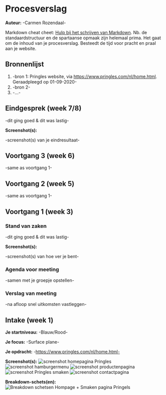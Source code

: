 # Procesverslag
**Auteur:** -Carmen Rozendaal-

Markdown cheat cheet: [Hulp bij het schrijven van Markdown](https://github.com/adam-p/markdown-here/wiki/Markdown-Cheatsheet). Nb. de standaardstructuur en de spartaanse opmaak zijn helemaal prima. Het gaat om de inhoud van je procesverslag. Besteedt de tijd voor pracht en praal aan je website.



## Bronnenlijst
1. -bron 1: Pringles website, via https://www.pringles.com/nl/home.html. Geraadpleegd op 01-09-2020-
2. -bron 2-
3. -...-



## Eindgesprek (week 7/8)

-dit ging goed & dit was lastig-

**Screenshot(s):**

-screenshot(s) van je eindresultaat-



## Voortgang 3 (week 6)

-same as voortgang 1-



## Voortgang 2 (week 5)

-same as voortgang 1-



## Voortgang 1 (week 3)

### Stand van zaken

-dit ging goed & dit was lastig-

**Screenshot(s):**

-screenshot(s) van hoe ver je bent-

### Agenda voor meeting

-samen met je groepje opstellen-

### Verslag van meeting

-na afloop snel uitkomsten vastleggen-



## Intake (week 1)

**Je startniveau:** -Blauw/Rood-

**Je focus:** -Surface plane-

**Je opdracht:** -https://www.pringles.com/nl/home.html-

**Screenshot(s):**
![screenshot homepagina Pringles](images/PringlesHome.png)
![screenshot hamburgermenu](images/PringlesMenu.png)
![screenshot productenpagina](images/PringlesProducten.png)
![screenshot Pringles smaken](images/PringlesSmaken.png)
![screenshot contactpagina](images/PringlesContact.png)

**Breakdown-schets(en):**
![Breakdown schetsen Hompage + Smaken pagina Pringels](images/Breakdown-schets.png)
